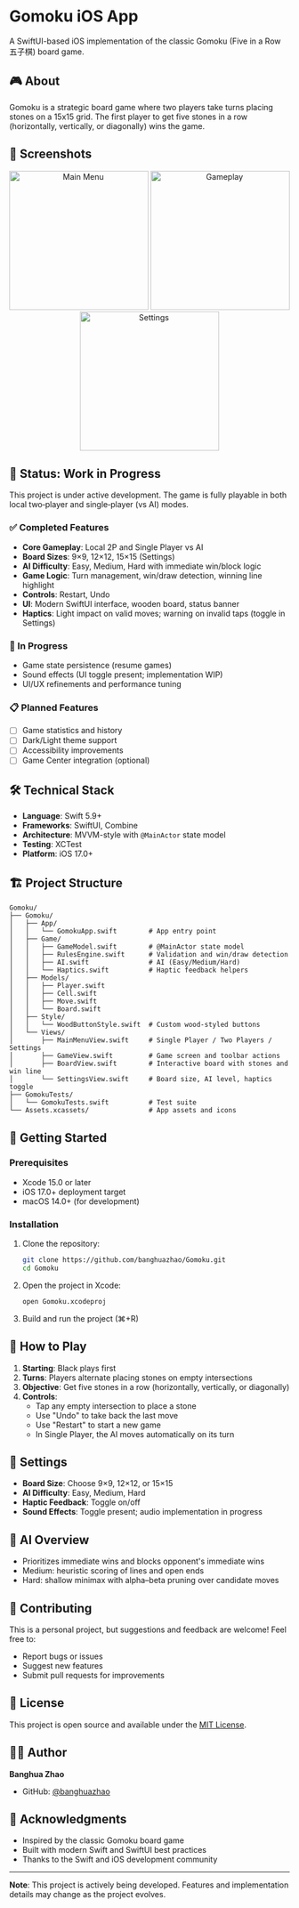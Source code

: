 # Gomoku iOS App

A SwiftUI-based iOS implementation of the classic Gomoku (Five in a Row 五子棋) board game.

## 🎮 About

Gomoku is a strategic board game where two players take turns placing stones on a 15x15 grid. The first player to get five stones in a row (horizontally, vertically, or diagonally) wins the game.

## 📸 Screenshots

<p align="center">
  <img src="screenshots/1.png" width="250" alt="Main Menu" />
  <img src="screenshots/2.png" width="250" alt="Gameplay" />
  <img src="screenshots/3.png" width="250" alt="Settings" />
  
</p>

## 🚧 Status: Work in Progress

This project is under active development. The game is fully playable in both local two‑player and single‑player (vs AI) modes.

### ✅ Completed Features
- **Core Gameplay**: Local 2P and Single Player vs AI
- **Board Sizes**: 9×9, 12×12, 15×15 (Settings)
- **AI Difficulty**: Easy, Medium, Hard with immediate win/block logic
- **Game Logic**: Turn management, win/draw detection, winning line highlight
- **Controls**: Restart, Undo
- **UI**: Modern SwiftUI interface, wooden board, status banner
- **Haptics**: Light impact on valid moves; warning on invalid taps (toggle in Settings)

### 🔄 In Progress
- Game state persistence (resume games)
- Sound effects (UI toggle present; implementation WIP)
- UI/UX refinements and performance tuning

### 📋 Planned Features
- [ ] Game statistics and history
- [ ] Dark/Light theme support
- [ ] Accessibility improvements
- [ ] Game Center integration (optional)

## 🛠 Technical Stack

- **Language**: Swift 5.9+
- **Frameworks**: SwiftUI, Combine
- **Architecture**: MVVM-style with `@MainActor` state model
- **Testing**: XCTest
- **Platform**: iOS 17.0+

## 🏗 Project Structure

```
Gomoku/
├── Gomoku/
│   ├── App/
│   │   └── GomokuApp.swift        # App entry point
│   ├── Game/
│   │   ├── GameModel.swift        # @MainActor state model
│   │   ├── RulesEngine.swift      # Validation and win/draw detection
│   │   ├── AI.swift               # AI (Easy/Medium/Hard)
│   │   └── Haptics.swift          # Haptic feedback helpers
│   ├── Models/
│   │   ├── Player.swift
│   │   ├── Cell.swift
│   │   ├── Move.swift
│   │   └── Board.swift
│   ├── Style/
│   │   └── WoodButtonStyle.swift  # Custom wood-styled buttons
│   └── Views/
│       ├── MainMenuView.swift     # Single Player / Two Players / Settings
│       ├── GameView.swift         # Game screen and toolbar actions
│       ├── BoardView.swift        # Interactive board with stones and win line
│       └── SettingsView.swift     # Board size, AI level, haptics toggle
├── GomokuTests/
│   └── GomokuTests.swift          # Test suite
└── Assets.xcassets/               # App assets and icons
```

## 🚀 Getting Started

### Prerequisites
- Xcode 15.0 or later
- iOS 17.0+ deployment target
- macOS 14.0+ (for development)

### Installation
1. Clone the repository:
   ```bash
   git clone https://github.com/banghuazhao/Gomoku.git
   cd Gomoku
   ```

2. Open the project in Xcode:
   ```bash
   open Gomoku.xcodeproj
   ```

3. Build and run the project (⌘+R)

## 🎯 How to Play

1. **Starting**: Black plays first
2. **Turns**: Players alternate placing stones on empty intersections
3. **Objective**: Get five stones in a row (horizontally, vertically, or diagonally)
4. **Controls**:
   - Tap any empty intersection to place a stone
   - Use "Undo" to take back the last move
   - Use "Restart" to start a new game
   - In Single Player, the AI moves automatically on its turn

## 🔧 Settings

- **Board Size**: Choose 9×9, 12×12, or 15×15
- **AI Difficulty**: Easy, Medium, Hard
- **Haptic Feedback**: Toggle on/off
- **Sound Effects**: Toggle present; audio implementation in progress

## 🤖 AI Overview

- Prioritizes immediate wins and blocks opponent's immediate wins
- Medium: heuristic scoring of lines and open ends
- Hard: shallow minimax with alpha–beta pruning over candidate moves


## 🤝 Contributing

This is a personal project, but suggestions and feedback are welcome! Feel free to:
- Report bugs or issues
- Suggest new features
- Submit pull requests for improvements

## 📄 License

This project is open source and available under the [MIT License](LICENSE).

## 👨‍💻 Author

**Banghua Zhao**
- GitHub: [@banghuazhao](https://github.com/banghuazhao)

## 🙏 Acknowledgments

- Inspired by the classic Gomoku board game
- Built with modern Swift and SwiftUI best practices
- Thanks to the Swift and iOS development community

---

**Note**: This project is actively being developed. Features and implementation details may change as the project evolves.
